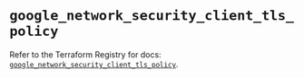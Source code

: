 # `google_network_security_client_tls_policy`

Refer to the Terraform Registry for docs: [`google_network_security_client_tls_policy`](https://registry.terraform.io/providers/hashicorp/google-beta/6.37.0/docs/resources/google_network_security_client_tls_policy).
